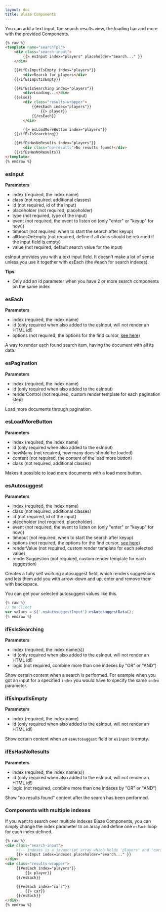 ```yaml
---
layout: doc
title: Blaze Components
---
```



You can add a text input, the search results view, the loading bar and
more with the provided Components.

```html
{% raw %}
<template name="searchTpl">
    <div class="search-input">
        {{> esInput index="players" placeholder="Search..." }}
    </div>

    {{#ifEsInputIsEmpty index="players"}}
        <div>Search for players</div>
    {{/ifEsInputIsEmpty}}

    {{#ifEsIsSearching index="players"}}
        <div>Loading...</div>
    {{else}}
        <div class="results-wrapper">
            {{#esEach index="players"}}
                {{> player}}
            {{/esEach}}
        </div>

        {{> esLoadMoreButton index="players"}}
    {{/ifEsIsSearching}}

    {{#ifEsHasNoResults index="players"}}
        <div class="no-results">No results found!</div>
    {{/ifEsHasNoResults}}
</template>
{% endraw %}
```

### esInput

**Parameters**

* index (required, the index name)
* class (not required, additional classes)
* id (not required, id of the input)
* placeholder (not required, placeholder)
* type (not required, type of the input)
* event (not required, the event to listen on (only "enter" or "keyup" for now))
* timeout (not required, when to start the search after keyup)
* allDocsOnEmpty (not required, define if all docs should be returned if the input field is empty)
* value (not required, default search value for the input)

esInput provides you with a text input field. It doesn't make a lot of sense unless you use it together
with esEach (the #each for search indexes).

**Tips**

* Only add an id parameter when you have 2 or more search components on the same index

### esEach

**Parameters**

* index (required, the index name)
* id (only required when also added to the esInput, will not render an HTML id!)
* options (not required, the options for the find cursor, [see here](http://docs.meteor.com/#find))

A way to render each found search item, having the document with all its data.

### esPagination

**Parameters**

* index (required, the index name)
* id (only required when also added to the esInput)
* renderControl (not required, custom render template for each pagination step)

Load more documents through pagination.

### esLoadMoreButton

**Parameters**

* index (required, the index name)
* id (only required when also added to the esInput)
* howMany (not required, how many docs should be loaded)
* content (not required, the content of the load more button)
* class (not required, additional classes)

Makes it possible to load more documents with a load more button.

### esAutosuggest

**Parameters**

* index (required, the index name)
* class (not required, additional classes)
* id (not required, id of the input)
* placeholder (not required, placeholder)
* event (not required, the event to listen on (only "enter" or "keyup" for now))
* timeout (not required, when to start the search after keyup)
* options (not required, the options for the find cursor, [see here](http://docs.meteor.com/#find))
* renderValue (not required, custom render template for each selected value)
* renderSuggestion (not required, custom render template for each suggestion)

Creates a fully self working autosuggest field, which renders suggestions and lets them add you
with arrow-down and up, enter and remove them with backspace.

You can get your selected autosuggest values like this.

```javascript
{% raw %}
// On Client
var values = $('.myAutosuggestInput').esAutosuggestData();
{% endraw %}
```

### ifEsIsSearching

**Parameters**

* index (required, the index name(s))
* id (only required when also added to the esInput, will not render an HTML id!)
* logic (not required, combine more than one indexes by "OR" or "AND")

Show certain content when a search is performed. For example when you got an
input for a specified ```index``` you would have to specify the same ```index```
parameter.

### ifEsInputIsEmpty

**Parameters**

* index (required, the index name)
* id (only required when also added to the esInput, will not render an HTML id!)

Show certain content when an ```esAutosuggest``` field or ```esInput``` is empty.

### ifEsHasNoResults

**Parameters**

* index (required, the index name(s))
* id (only required when also added to the esInput, will not render an HTML id!)
* logic (not required, combine more than one indexes by "OR" or "AND")

Show "no results found" content after the search has been performed.

### Components with multiple indexes

If you want to search over multiple indexes Blaze Components, you can simply change the index
parameter to an array and define one ``esEach`` loop for each index defined.

```html
{% raw %}
<div class="search-input">
     <!-- indexes is a javascript array which holds 'players' and 'cars' -->
     {{> esInput index=indexes placeholder="Search..." }}
</div>
<div class="results-wrapper">
     {{#esEach index="players"}}
         {{> player}}
     {{/esEach}}

     {{#esEach index="cars"}}
         {{> car}}
     {{/esEach}}
</div>
{% endraw %}
```
